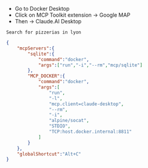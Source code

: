 - Go to Docker Desktop
- Click on MCP Toolkit extension -> Google MAP
- Then -> Claude.AI Desktop


```text
Search for pizzerias in lyon
```




```json
{
	"mcpServers":{
		"sqlite":{
			"command":"docker",
			"args":["run","-i","--rm","mcp/sqlite"]
		},
		"MCP_DOCKER":{
			"command":"docker",
			"args":[
				"run",
				"-l",
				"mcp.client=claude-desktop",
				"--rm",
				"-i",
				"alpine/socat",
				"STDIO",
				"TCP:host.docker.internal:8811"
			]
		}
	},
	"globalShortcut":"Alt+C"
}
```